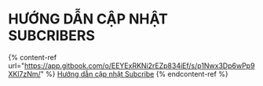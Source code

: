 # HƯỚNG DẪN CẬP NHẬT SUBCRIBERS

{% content-ref url="https://app.gitbook.com/o/EEYExRKNi2rEZp834iEf/s/p1Nwx3Dp6wPp9XKl7zNm/" %}
[Hướng dẫn cập nhật Subcribe](https://app.gitbook.com/o/EEYExRKNi2rEZp834iEf/s/p1Nwx3Dp6wPp9XKl7zNm/)
{% endcontent-ref %}
